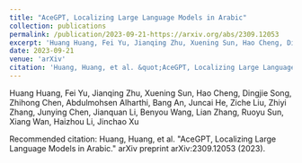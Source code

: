 ```yaml
---
title: "AceGPT, Localizing Large Language Models in Arabic"
collection: publications
permalink: /publication/2023-09-21-https://arxiv.org/abs/2309.12053
excerpt: 'Huang Huang, Fei Yu, Jianqing Zhu, Xuening Sun, Hao Cheng, Dingjie Song, Zhihong Chen, Abdulmohsen Alharthi, Bang An, Juncai He, Ziche Liu, Zhiyi Zhang, Junying Chen, Jianquan Li, Benyou Wang, Lian Zhang, Ruoyu Sun, Xiang Wan, Haizhou Li, Jinchao Xu'
date: 2023-09-21
venue: 'arXiv'
citation: 'Huang, Huang, et al. &quot;AceGPT, Localizing Large Language Models in Arabic.&quot; arXiv preprint arXiv:2309.12053 (2023).'
---
```

Huang Huang, Fei Yu, Jianqing Zhu, Xuening Sun, Hao Cheng, Dingjie Song, Zhihong Chen, Abdulmohsen Alharthi, Bang An, Juncai He, Ziche Liu, Zhiyi Zhang, Junying Chen, Jianquan Li, Benyou Wang, Lian Zhang, Ruoyu Sun, Xiang Wan, Haizhou Li, Jinchao Xu

Recommended citation: Huang, Huang, et al. "AceGPT, Localizing Large Language Models in Arabic." arXiv preprint arXiv:2309.12053 (2023).